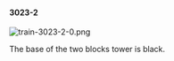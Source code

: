 #### 3023-2
![train-3023-2-0.png](https://github.com/lil-lab/nlvr/raw/master/nlvr/train/images/7/train-3023-2-0.png "train-3023-2-0.png")

The base of the two blocks tower is black.